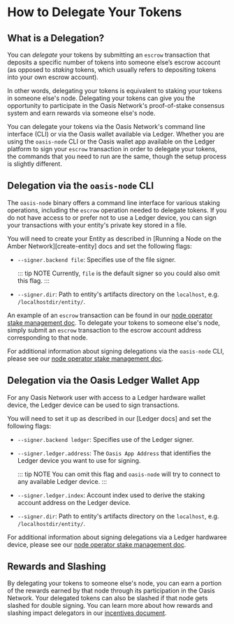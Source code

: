 # How to Delegate Your Tokens

## What is a Delegation?

You can *delegate* your tokens by submitting an
<code>escrow</code> transaction that deposits a specific
number of tokens into someone else’s escrow account
(as opposed to *staking* tokens, which usually refers
to depositing tokens into your own escrow account).

In other words, delegating your tokens is equivalent
to staking your tokens in someone else's node. Delegating
your tokens can give you the opportunity to participate
in the Oasis Network's proof-of-stake consensus system
and earn rewards via someone else's node.

You can delegate your tokens via the Oasis Network's
command line interface (CLI) or via the Oasis wallet available
via Ledger. Whether you are using the
<code>oasis-node</code> CLI or the Oasis wallet app available
on the Ledger platform to sign your <code>escrow</code>
transaction in order to delegate your tokens, the commands
that you need to run are the same, though the setup
process is slightly different.

## Delegation via the <code>oasis-node</code> CLI

The <code>oasis-node</code> binary offers a
command line interface for various staking operations,
including the <code>escrow</code> operation needed to delegate
tokens. If you do not have access to or prefer not to use
a Ledger device, you can sign your transactions with your
entity's private key stored in a file. 

You will need to create your Entity as described in [Running a Node on the
  Amber Network][create-entity] docs and set the following flags:

  * `--signer.backend file`: Specifies use of the file signer.

    ::: tip NOTE
    Currently, `file` is the default signer so you could also omit this flag.
    :::

  * `--signer.dir`: Path to entity's artifacts directory on the `localhost`,
    e.g. `/localhostdir/entity/`.

An example of an <code>escrow</code> transaction can be found
in our [node operator stake management doc]. To delegate your
tokens to someone else's node, simply submit an <code>escrow</code>
transaction to the escrow account address corresponding to that node.

For additional information about signing delegations via the
<code>oasis-node</code> CLI, please see our
[node operator stake management doc].

## Delegation via the Oasis Ledger Wallet App

For any Oasis Network user with access to a Ledger hardware wallet
device, the Ledger device can be used to sign transactions.

You will need to set it up as described in our [Ledger docs] and set the
  following flags:

  * `--signer.backend ledger`: Specifies use of the Ledger signer.
  * `--signer.ledger.address`: The `Oasis App Address` that identifies the
    Ledger device you want to use for signing.

    ::: tip NOTE
    You can omit this flag and `oasis-node` will try to connect to any available
    Ledger device.
    :::

  * `--signer.ledger.index`: Account index used to derive the staking account
    address on the Ledger device.
  * `--signer.dir`: Path to entity's artifacts directory on the `localhost`,
    e.g. `/localhostdir/entity/`.

For additional information about signing delegations via a
Ledger hardwaree device, please see our
[node operator stake management doc].

## Rewards and Slashing

By delegating your tokens to someone else's node, you can earn a 
portion of the rewards earned by that node through its participation
in the Oasis Network. Your delegated tokens can also be slashed if
that node gets slashed for double signing. You can learn more about
how rewards and slashing impact delegators in our [incentives document]. 

[node operator stake management doc]: https://docs.oasis.dev/operators/stake-management.html#escrowing-tokens
[incentives document]: https://docs.oasis.dev/operators/incentives-proposal.html
